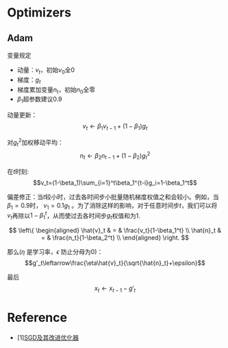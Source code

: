 # Optimizers

## Adam
变量规定
- 动量：$v_t$，初始$v_0$全0
- 梯度：$g_t$
- 梯度累加变量$n_t$，初始$n_0$全零
- $\beta_1$超参数建议0.9

动量更新：
$$v_t\leftarrow \beta_1v_{t-1}+(1-\beta_1)g_t$$

对$g_t^2$加权移动平均：
$$n_t\leftarrow \beta_2n_{t-1}+(1-\beta_2)g_t^2$$

在$t$时刻:
$$v_t=(1-\beta_1)\sum_{i=1}^t\beta_1^{t-i}g_i=1-\beta_1^t$$

偏差修正：当$t$较小时，过去各时间步小批量随机梯度权值之和会较小。例如，当$β_1 = 0.9$时， $v_1 = 0.1g_1$ 。为了消除这样的影响，对于任意时间步$t$，我们可以将 $v_t$再除以$1-\beta_1^t$，从而使过去各时间步$g_t$权值和为1.

$$
\left\{
\begin{aligned}
\hat{v}_t & = & \frac{v_t}{1-\beta_1^t} \\
\hat{n}_t & = & \frac{n_t}{1-\beta_2^t} \\
\end{aligned}
\right.
$$

那么($\eta$ 是学习率，$\epsilon$ 防止分母为0)：
$$g'_t\leftarrow\frac{\eta\hat{v}_t}{\sqrt{\hat{n}_t}+\epsilon}$$

最后
$$x_t\leftarrow x_{t-1}-g'_t$$






# Reference
- [1][SGD及其改进优化器](https://zhuanlan.zhihu.com/p/152566066)